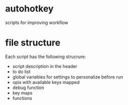 # autohotkey
scripts for improving workflow

# file structure
Each script has the following strucrure:
- script description in the header
- to do list
- global variables for settings to personalize before run
- opis with available keys mapped
- debug function
- key maps
- functions